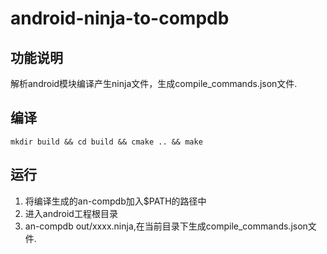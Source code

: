 # android-ninja-to-compdb
## 功能说明
解析android模块编译产生ninja文件，生成compile_commands.json文件.

## 编译
```shell
mkdir build && cd build && cmake .. && make
```

## 运行
1. 将编译生成的an-compdb加入$PATH的路径中
2. 进入android工程根目录
3. an-compdb out/xxxx.ninja,在当前目录下生成compile_commands.json文件.
